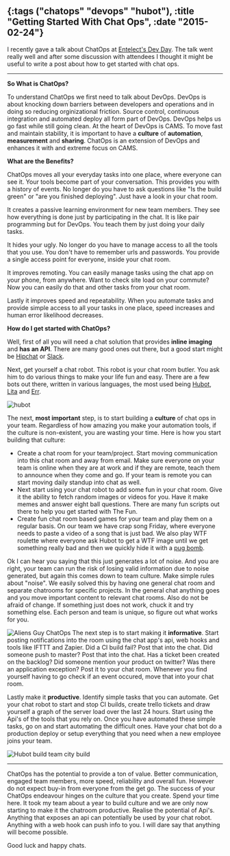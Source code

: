 {:tags ("chatops" "devops" "hubot"), :title "Getting Started With Chat Ops", :date "2015-02-24"}
-----
I recently gave a talk about ChatOps at [Entelect's Dev Day](http://entelect.co.za). The talk went really well and after some discussion with attendees I thought it might be useful to write  a post about how to get started with chat ops.

___
**So What is ChatOps?**

To understand ChatOps we first need to talk about DevOps. DevOps is about knocking down barriers between developers and operations and in doing so reducing orginizational friction. Source control, continuous integration and automated deploy all form part of DevOps. DevOps helps us go fast while still going clean. At the heart of DevOps is CAMS. To move fast and maintain stability, it is important to have a **culture** of **automation**, **measurement** and **sharing**. ChatOps is an extension of DevOps and enhances it with and extreme focus on CAMS. 

**What are the Benefits?**

ChatOps moves all your everyday tasks into one place, where everyone can see it. Your tools become part of your conversation. This provides you with a history of events. No longer do you have to ask questions like "Is the build green" or "are you finished deploying". Just have a look in your chat room.

It creates a passive learning environment for new team members. They see how everything is done just by participating in the chat. It is like pair programming but for DevOps. You teach them by just doing your daily tasks.

It hides your ugly. No longer do you have to manage access to all the tools that you use. You don't have to remember urls and passwords. You provide a single access point for everyone, inside your chat room.

It improves remoting. You can easily manage tasks using the chat app on your phone, from anywhere. Want to check site load on your commute? Now you can easily do that and other tasks from your chat room.

Lastly it improves speed and repeatability. When you automate tasks and provide simple access to all your tasks in one place, speed increases and human error likelihood decreases.

**How do I get started with ChatOps?**

Well, first of all you will need a chat solution that provides **inline imaging** and **has an API**. There are many good ones out there, but a good start might be [Hipchat](http://hipchat.com) or [Slack](https://slack.com/). 

Next, get yourself a chat robot. This robot is your chat room butler. You ask him to do various things to make your life fun and easy. There are a few bots out there, written in various languages, the most used being [Hubot](https://hubot.github.com/), [Lita](https://www.lita.io/) and [Err](http://errbot.net/).

![hubot](http://res.cloudinary.com/dltpyggxx/image/upload/v1424792361/hubot2_spk5mw.jpg)

The next, **most important** step, is to start building a **culture** of chat ops in your team. Regardless of how amazing you make your automation tools, if the culture is non-existent, you are wasting your time. Here is how you start building that culture:

* Create a chat room for your team/project. Start moving communication into this chat room and away from email. Make sure everyone on your team is online when they are at work and if they are remote, teach them to announce when they come and go. If your team is remote you can start moving daily standup into chat as well.
*  Next start using your chat robot to add some fun in your chat room. Give it the ability to fetch random images or videos for you. Have it make memes and answer eight ball questions. There are many fun scripts out there to help you get started with The Fun. 
*  Create fun chat room based games for your team and play them on a regular basis. On our team we have crap song Friday, where everyone needs to paste a video of a song that is just bad. We also play WTF roulette where everyone ask Hubot to get a WTF image until we get something really bad and then we quickly hide it with a [pug bomb](https://www.npmjs.com/package/hubot-pugme).

Ok I can hear you saying that this just generates a lot of noise. And you are right, your team can run the risk of losing valid information due to noise generated, but again this comes down to team culture. Make simple rules about "noise". We easily solved this by having one general chat room and separate chatrooms for specific projects. In the general chat anything goes and you move important content to relevant chat rooms. Also do not be afraid of change. If something just does not work, chuck it and try something else. Each person and team is unique, so figure out what works for you.

![Aliens Guy ChatOps](http://res.cloudinary.com/dltpyggxx/image/upload/v1424792359/Capsdfdsfdsfture_s7w2br.png)
The next step is to start making it **informative**. Start posting notifications into the room using the chat app's api, web hooks and tools like IFTTT and Zapier. Did a CI build fail? Post that into the chat. Did someone push to master? Post that into the chat. Has a ticket been created on the backlog? Did someone mention your product on twitter? Was there an application exception? Post it to your chat room. Whenever you find yourself having to go check if an event occured, move that into your chat room.

Lastly make it **productive**. Identify simple tasks that you can automate. Get your chat robot to start and stop CI builds, create trello tickets and draw yourself a graph of the server load over the last 24 hours. Start using the Api's of the tools that you rely on. Once you have automated these simple tasks, go on and start automating the difficult ones. Have your chat bot do a production deploy or setup everything that you need when a new employee joins your team.

![Hubot build team city build](http://res.cloudinary.com/dltpyggxx/image/upload/v1424792383/build_ov1kau.png)

___
ChatOps has the potential to provide a ton of value. Better communication, engaged team members, more speed, reliability and overall fun. However do not expect buy-in from everyone from the get go. The success of your ChatOps endeavour hinges on the culture that you create. Spend your time here. It took my team about a year to build culture and we are only now starting to make it the chatroom productive. 
Realise the potential of Api's. Anything that exposes an api can potentially be used by your chat robot. Anything with a web hook can push info to you. I will dare say that anything will become possible.

Good luck and happy chats.

<a href="http://www.codeproject.com/script/Articles/BlogFeedList.aspx?amid=8804440" rel="tag" style="display:none">CodeProject</a>
